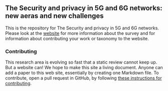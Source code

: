 ## The Security and privacy in 5G and 6G networks: new aeras and new challenges


This is the repository for The Security and privacy in 5G and 6G networks.
Please look at the [website](https://minghao-97.github.io) for more information about
the survey and for information about contributing your work or taxonomy to the website.


### Contributing

This research area is evolving so fast that a static review cannot keep up.
But a website can! We hope to make this site a living document.
Anyone can add a paper to this web site, essentially by creating one Markdown file.
 To contribute, open a pull request in GitHub, by following [these instructions 
for contributing](contributing.html).
